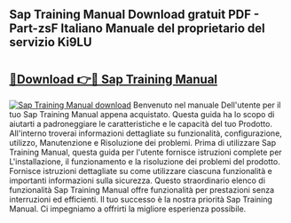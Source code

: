 ## Sap Training Manual Download gratuit PDF - Part-zsF Italiano Manuale del proprietario del servizio Ki9LU

# <h2><a href="http://df9ci11.blite.top/?on=Sap+Training+Manual">🔗Download 👉🔴 Sap Training Manual</a></h2>

[![Sap Training Manual download](https://i.imgur.com/lujVjoI.png)](http://df9ci11.blite.top/?on=Sap+Training+Manual)
Benvenuto nel manuale Dell'utente per il tuo Sap Training Manual appena acquistato. Questa guida ha lo scopo di aiutarti a padroneggiare le caratteristiche e le capacità del tuo Prodotto. All'interno troverai informazioni dettagliate su funzionalità, configurazione, utilizzo, Manutenzione e Risoluzione dei problemi. Prima di utilizzare Sap Training Manual, questa guida per l'utente fornisce istruzioni complete per L'installazione, il funzionamento e la risoluzione dei problemi del prodotto. Fornisce istruzioni dettagliate su come utilizzare ciascuna funzionalità e importanti informazioni sulla sicurezza. Questo straordinario elenco di funzionalità Sap Training Manual offre funzionalità per prestazioni senza interruzioni ed efficienti. Il tuo successo è la nostra priorità Sap Training Manual. Ci impegniamo a offrirti la migliore esperienza possibile.
